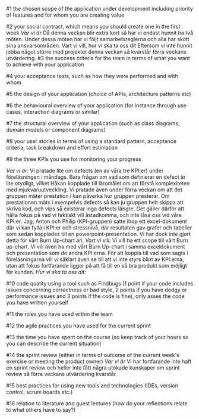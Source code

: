 #1 the chosen scope of the application under development including priority of features and for whom you are creating value



#2 your social contract, which means you should create one in the first week
*Var vi är*
Då denna veckan blir extra kort så har vi endast hunnit ha två möten. Under dessa möten har vi följt samarbetsreglerna och alla har skött sina ansvarsområden.
Vart vi vill, hur vi ska ta oss dit
Eftersom vi inte hunnit jobba något större med projektet denna veckan så kvarstår förra veckans utvärdering.
#3 the success criteria for the team in terms of what you want to achieve with your application


#4 your acceptance tests, such as how they were performed and with whom


#5 the design of your application (choice of APIs, architecture patterns etc)


#6 the behavioural overview of your application (for instance through use cases, interaction diagrams or similar)

#7 the structural overview of your application (such as class diagrams, domain models or component diagrams)


#8 your user stories in terms of using a standard pattern, acceptance criteria, task breakdown and effort estimation

#9 the three KPIs you use for monitoring your progress

*Var vi är:*
Vi pratade lite om defects (en av våra tre KPI:er) under föreläsningen i måndags. Bara frågan om vad som definierar en defect är lite otydligt, vilket Håkan kopplade till läromålet om att förstå komplexiteten med mjukvaruutveckling. Vi pratade även under förra veckan om att det gruppen mäter prestation i kan påverka hur gruppen presterar. Om prestationen mäts i exempelvis defects så kan ju gruppen helt skippa att skriva kod, och vips så existerar inga defects längre. Det gäller därför att hålla fokus på vad vi faktiskt vill åstadkomma, och inte låsa oss vid våra KPI:er.
Jag, Anton och Philip (KPI-gruppen) satte ihop ett excel-dokument där vi kan fylla i KPI:er och stressnivå, där resultaten gav grafer och tabeller som sedan kopplades till en powerpoint-presentation. Vi har dock inte gjort detta för vårt Burn Up-chart än.
*Vart vi vill:*
Vi vill ha ett scope till vårt Burn up-chart. Vi vill även ha med vårt Burn Up-chart i samma exceldokument och presentation som de andra KPI:erna.
För att koppla till vad som sagts i föreläsningarna vill vi såklart även se till att vi inte styrs blint av KPI:erna, utan att fokus fortfarande ligger på att få till en så bra produkt som möjligt för kunden.
*Hur vi ska ta oss dit:*

#10 code quality using a tool such as Findbugs (1 point if your code includes issues concerning correctness or bad style, 2 points if you have dodgy or performance issues and 3 points if the code is fine), only asses the code you have written yourself


#11 the roles you have used within the team


#12 the agile practices you have used for the current sprint

#13 the time you have spent on the course (so keep track of your hours so you can describe the current situation)

#14 the sprint review (either in terms of outcome of the current week's exercise or meeting the product owner)
*Var vi är*
Vi har fortfarande inte haft en sprint review och heller inte fått några utökade kunskaper om sprint review så förra veckans utvärdering kvarstår.

#15 best practices for using new tools and technologies (IDEs, version control, scrum boards etc.)

#16 relation to literature and guest lectures (how do your reflections relate to what others have to say?)
